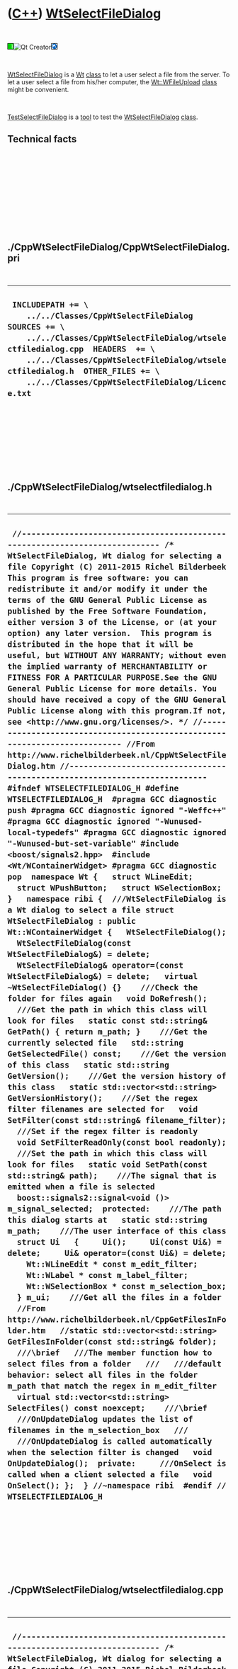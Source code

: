 



 

 

 

 

 

([C++](Cpp.htm)) [WtSelectFileDialog](CppWtSelectFileDialog.htm)
================================================================

 

![Wt](PicWt.png)![Qt
Creator](PicQtCreator.png)![Lubuntu](PicLubuntu.png)

 

[WtSelectFileDialog](CppWtSelectFileDialog.htm) is a [Wt](CppWt.htm)
[class](CppClass.htm) to let a user select a file from the server. To
let a user select a file from his/her computer, the
[Wt::WFileUpload](CppWFileUpload.htm) [class](CppClass.htm) might be
convenient.

 

[TestSelectFileDialog](ToolTestSelectFileDialog.htm) is a
[tool](Tools.htm) to test the
[WtSelectFileDialog](CppWtSelectFileDialog.htm) [class](CppClass.htm).

Technical facts
---------------

 

 

 

 

 

 

./CppWtSelectFileDialog/CppWtSelectFileDialog.pri
-------------------------------------------------

 

  --------------------------------------------------------------------------------------------------------------------------------------------------------------------------------------------------------------------------------------------------------------------------------------------
  ` INCLUDEPATH += \     ../../Classes/CppWtSelectFileDialog  SOURCES += \     ../../Classes/CppWtSelectFileDialog/wtselectfiledialog.cpp  HEADERS  += \     ../../Classes/CppWtSelectFileDialog/wtselectfiledialog.h  OTHER_FILES += \     ../../Classes/CppWtSelectFileDialog/Licence.txt`
  --------------------------------------------------------------------------------------------------------------------------------------------------------------------------------------------------------------------------------------------------------------------------------------------

 

 

 

 

 

./CppWtSelectFileDialog/wtselectfiledialog.h
--------------------------------------------

 

  -------------------------------------------------------------------------------------------------------------------------------------------------------------------------------------------------------------------------------------------------------------------------------------------------------------------------------------------------------------------------------------------------------------------------------------------------------------------------------------------------------------------------------------------------------------------------------------------------------------------------------------------------------------------------------------------------------------------------------------------------------------------------------------------------------------------------------------------------------------------------------------------------------------------------------------------------------------------------------------------------------------------------------------------------------------------------------------------------------------------------------------------------------------------------------------------------------------------------------------------------------------------------------------------------------------------------------------------------------------------------------------------------------------------------------------------------------------------------------------------------------------------------------------------------------------------------------------------------------------------------------------------------------------------------------------------------------------------------------------------------------------------------------------------------------------------------------------------------------------------------------------------------------------------------------------------------------------------------------------------------------------------------------------------------------------------------------------------------------------------------------------------------------------------------------------------------------------------------------------------------------------------------------------------------------------------------------------------------------------------------------------------------------------------------------------------------------------------------------------------------------------------------------------------------------------------------------------------------------------------------------------------------------------------------------------------------------------------------------------------------------------------------------------------------------------------------------------------------------------------------------------------------------------------------------------------------------------------------------------------------------------------------------------------------------------------------------------------------------------------------------------------------------------------------------------------------------------------------------------------------------------------------------------------------------------------------------------------------------------------------------------------------------------------------------------------------------------------------------------------------------------------------------------------------------------------------------------------------------------------------------------------------------------------------------------------------------------------------------------------------------------------------------------------------------------------------------------------
  ` //--------------------------------------------------------------------------- /* WtSelectFileDialog, Wt dialog for selecting a file Copyright (C) 2011-2015 Richel Bilderbeek  This program is free software: you can redistribute it and/or modify it under the terms of the GNU General Public License as published by the Free Software Foundation, either version 3 of the License, or (at your option) any later version.  This program is distributed in the hope that it will be useful, but WITHOUT ANY WARRANTY; without even the implied warranty of MERCHANTABILITY or FITNESS FOR A PARTICULAR PURPOSE.See the GNU General Public License for more details. You should have received a copy of the GNU General Public License along with this program.If not, see <http://www.gnu.org/licenses/>. */ //--------------------------------------------------------------------------- //From http://www.richelbilderbeek.nl/CppWtSelectFileDialog.htm //--------------------------------------------------------------------------- #ifndef WTSELECTFILEDIALOG_H #define WTSELECTFILEDIALOG_H  #pragma GCC diagnostic push #pragma GCC diagnostic ignored "-Weffc++" #pragma GCC diagnostic ignored "-Wunused-local-typedefs" #pragma GCC diagnostic ignored "-Wunused-but-set-variable" #include <boost/signals2.hpp>  #include <Wt/WContainerWidget> #pragma GCC diagnostic pop  namespace Wt {   struct WLineEdit;   struct WPushButton;   struct WSelectionBox; }   namespace ribi {  ///WtSelectFileDialog is a Wt dialog to select a file struct WtSelectFileDialog : public Wt::WContainerWidget {   WtSelectFileDialog();   WtSelectFileDialog(const WtSelectFileDialog&) = delete;   WtSelectFileDialog& operator=(const WtSelectFileDialog&) = delete;   virtual ~WtSelectFileDialog() {}    ///Check the folder for files again   void DoRefresh();    ///Get the path in which this class will look for files   static const std::string& GetPath() { return m_path; }    ///Get the currently selected file   std::string GetSelectedFile() const;    ///Get the version of this class   static std::string GetVersion();    ///Get the version history of this class   static std::vector<std::string> GetVersionHistory();    ///Set the regex filter filenames are selected for   void SetFilter(const std::string& filename_filter);    ///Set if the regex filter is readonly   void SetFilterReadOnly(const bool readonly);    ///Set the path in which this class will look for files   static void SetPath(const std::string& path);    ///The signal that is emitted when a file is selected   boost::signals2::signal<void ()> m_signal_selected;  protected:    ///The path this dialog starts at   static std::string m_path;    ///The user interface of this class   struct Ui   {     Ui();     Ui(const Ui&) = delete;     Ui& operator=(const Ui&) = delete;     Wt::WLineEdit * const m_edit_filter;     Wt::WLabel * const m_label_filter;     Wt::WSelectionBox * const m_selection_box;   } m_ui;    ///Get all the files in a folder   //From http://www.richelbilderbeek.nl/CppGetFilesInFolder.htm   //static std::vector<std::string> GetFilesInFolder(const std::string& folder);    ///\brief   ///The member function how to select files from a folder   ///   ///default behavior: select all files in the folder m_path that match the regex in m_edit_filter   virtual std::vector<std::string> SelectFiles() const noexcept;    ///\brief   ///OnUpdateDialog updates the list of filenames in the m_selection_box   ///   ///OnUpdateDialog is called automatically when the selection filter is changed   void OnUpdateDialog();  private:     ///OnSelect is called when a client selected a file   void OnSelect(); };  } //~namespace ribi  #endif // WTSELECTFILEDIALOG_H`
  -------------------------------------------------------------------------------------------------------------------------------------------------------------------------------------------------------------------------------------------------------------------------------------------------------------------------------------------------------------------------------------------------------------------------------------------------------------------------------------------------------------------------------------------------------------------------------------------------------------------------------------------------------------------------------------------------------------------------------------------------------------------------------------------------------------------------------------------------------------------------------------------------------------------------------------------------------------------------------------------------------------------------------------------------------------------------------------------------------------------------------------------------------------------------------------------------------------------------------------------------------------------------------------------------------------------------------------------------------------------------------------------------------------------------------------------------------------------------------------------------------------------------------------------------------------------------------------------------------------------------------------------------------------------------------------------------------------------------------------------------------------------------------------------------------------------------------------------------------------------------------------------------------------------------------------------------------------------------------------------------------------------------------------------------------------------------------------------------------------------------------------------------------------------------------------------------------------------------------------------------------------------------------------------------------------------------------------------------------------------------------------------------------------------------------------------------------------------------------------------------------------------------------------------------------------------------------------------------------------------------------------------------------------------------------------------------------------------------------------------------------------------------------------------------------------------------------------------------------------------------------------------------------------------------------------------------------------------------------------------------------------------------------------------------------------------------------------------------------------------------------------------------------------------------------------------------------------------------------------------------------------------------------------------------------------------------------------------------------------------------------------------------------------------------------------------------------------------------------------------------------------------------------------------------------------------------------------------------------------------------------------------------------------------------------------------------------------------------------------------------------------------------------------------------------------------------------------------

 

 

 

 

 

./CppWtSelectFileDialog/wtselectfiledialog.cpp
----------------------------------------------

 

  ----------------------------------------------------------------------------------------------------------------------------------------------------------------------------------------------------------------------------------------------------------------------------------------------------------------------------------------------------------------------------------------------------------------------------------------------------------------------------------------------------------------------------------------------------------------------------------------------------------------------------------------------------------------------------------------------------------------------------------------------------------------------------------------------------------------------------------------------------------------------------------------------------------------------------------------------------------------------------------------------------------------------------------------------------------------------------------------------------------------------------------------------------------------------------------------------------------------------------------------------------------------------------------------------------------------------------------------------------------------------------------------------------------------------------------------------------------------------------------------------------------------------------------------------------------------------------------------------------------------------------------------------------------------------------------------------------------------------------------------------------------------------------------------------------------------------------------------------------------------------------------------------------------------------------------------------------------------------------------------------------------------------------------------------------------------------------------------------------------------------------------------------------------------------------------------------------------------------------------------------------------------------------------------------------------------------------------------------------------------------------------------------------------------------------------------------------------------------------------------------------------------------------------------------------------------------------------------------------------------------------------------------------------------------------------------------------------------------------------------------------------------------------------------------------------------------------------------------------------------------------------------------------------------------------------------------------------------------------------------------------------------------------------------------------------------------------------------------------------------------------------------------------------------------------------------------------------------------------------------------------------------------------------------------------------------------------------------------------------------------------------------------------------------------------------------------------------------------------------------------------------------------------------------------------------------------------------------------------------------------------------------------------------------------------------------------------------------------------------------------------------------------------------------------------------------------------------------------------------------------------------------------------------------------------------------------------------------------------------------------------------------------------------------------------------------------------------------------------------------------------------------------------------------------------------------------------------------------------------------------------------------------------------------------------------------------------------------------------------------------------------------------------------------------------------------------------------------------------------------------------------------------------------------------------------------------------------------------------------------------------------------------------------------------------------------------------------------------------------------------------------------------------------------------------------------------------------------------------------------------------------------------------------------------------------------------------------------------------------------------------------------------------------------------------------------------------------------------------------------------------------------------------------------------------------------------------------------------------------------------------------------------------------------------------------------------------------------------------------------------------------------------------------------------------------------------------------------------------------------------------------------------------------------------------------------------------------------------------------------------------------------------------------------------------------------------------------------------------------------------------------------------------------------------------------------------------------------------------------------------------------------------------------------------------------------------------------------------------------------------
  ` //--------------------------------------------------------------------------- /* WtSelectFileDialog, Wt dialog for selecting a file Copyright (C) 2011-2015 Richel Bilderbeek  This program is free software: you can redistribute it and/or modify it under the terms of the GNU General Public License as published by the Free Software Foundation, either version 3 of the License, or (at your option) any later version.  This program is distributed in the hope that it will be useful, but WITHOUT ANY WARRANTY; without even the implied warranty of MERCHANTABILITY or FITNESS FOR A PARTICULAR PURPOSE.See the GNU General Public License for more details. You should have received a copy of the GNU General Public License along with this program.If not, see <http://www.gnu.org/licenses/>. */ //--------------------------------------------------------------------------- //From http://www.richelbilderbeek.nl/CppWtSelectFileDialog.htm //--------------------------------------------------------------------------- #pragma GCC diagnostic push #pragma GCC diagnostic ignored "-Weffc++" #pragma GCC diagnostic ignored "-Wunused-local-typedefs" #pragma GCC diagnostic ignored "-Wunused-but-set-variable" #include "wtselectfiledialog.h"  #include <boost/xpressive/xpressive.hpp>  #include <Wt/WBreak> #include <Wt/WLabel> #include <Wt/WLineEdit> #include <Wt/WSelectionBox>  #include "fileio.h" #include "trace.h" #pragma GCC diagnostic pop  ///The path this dialog starts at std::string ribi::WtSelectFileDialog::m_path = "";  ribi::WtSelectFileDialog::Ui::Ui()  : m_edit_filter(new Wt::WLineEdit(".*")),    m_label_filter(new Wt::WLabel("File filter: ")),    m_selection_box(new Wt::WSelectionBox) {  }  ribi::WtSelectFileDialog::WtSelectFileDialog()   : m_signal_selected{},     m_ui{} {   assert(!m_path.empty()     && "Path must be set from argv[0]:"     && "ribi::WtSelectFileDialog::SetPath(boost::filesystem::path(argv[0]).parent_path().string());");   clear();   setContentAlignment(Wt::AlignCenter);    this->addWidget(m_ui.m_selection_box);   this->addWidget(new Wt::WBreak);   this->addWidget(m_ui.m_label_filter);   this->addWidget(m_ui.m_edit_filter);    m_ui.m_edit_filter->changed().connect(this,     &ribi::WtSelectFileDialog::OnUpdateDialog);   m_ui.m_edit_filter->enterPressed().connect(this,     &ribi::WtSelectFileDialog::OnUpdateDialog);   m_ui.m_edit_filter->keyWentUp().connect(this,     &ribi::WtSelectFileDialog::OnUpdateDialog);   m_ui.m_selection_box->activated().connect(this,     &ribi::WtSelectFileDialog::OnSelect);   m_ui.m_selection_box->clicked().connect(this,     &ribi::WtSelectFileDialog::OnSelect);   m_ui.m_selection_box->doubleClicked().connect(this,     &ribi::WtSelectFileDialog::OnSelect);   m_ui.m_selection_box->setSelectionMode(Wt::SingleSelection);   m_ui.m_selection_box->resize(400,Wt::WLength::Auto);   OnUpdateDialog(); }  void ribi::WtSelectFileDialog::DoRefresh() {   OnUpdateDialog(); }  //const std::vector<std::string> ribi::WtSelectFileDialog::GetFilesInFolder(const std::string& folder) //{ //  assert(!m_path.empty() && "Path must be set from argv[0]"); //  return fileio::FileIo().GetFilesInFolder(m_path); //}  std::string ribi::WtSelectFileDialog::GetSelectedFile() const {   if (m_ui.m_selection_box->currentIndex() == -1) return std::string();   return m_ui.m_selection_box->itemText(m_ui.m_selection_box->currentIndex()).toUTF8(); }  std::string ribi::WtSelectFileDialog::GetVersion() {   return "1.5"; }  std::vector<std::string> ribi::WtSelectFileDialog::GetVersionHistory() {   return {     "2011-07-01: version 1.0: initial version",     "2011-07-01: version 1.1: added support for setting the regex filter",     "2011-07-03: version 1.2: added support for setting the regex filter to readonly",     "2011-07-15: version 1.3: added GetPath member function, removed \'Select\' Wt::WPushButton",     "2011-10-16: version 1.4: put UI elements in Ui struct, added virtual SelectFiles member function (for Hometrainer)",     "2011-10-24: version 1.5: added DoRefresh member function"   }; }  void ribi::WtSelectFileDialog::OnUpdateDialog() {   m_ui.m_selection_box->clear();    const std::vector<std::string> v = SelectFiles();    for(const auto s: v)   {     m_ui.m_selection_box->addItem(s.c_str());   } }  void ribi::WtSelectFileDialog::OnSelect() {   if (m_ui.m_selection_box->currentIndex() == -1) return;   m_signal_selected(); }  std::vector<std::string> ribi::WtSelectFileDialog::SelectFiles() const noexcept {   try   {     boost::xpressive::sregex::compile(m_ui.m_edit_filter->text().toUTF8());   }   catch(boost::xpressive::regex_error& e)   {     return std::vector<std::string>();   }   catch (...)   {     assert(!"Should not get here");   }    //Get all filenames   const std::vector<std::string> v = fileio::FileIo().GetFilesInFolder(m_path);    //Create the regex for a correct text file   const boost::xpressive::sregex txt_file_regex     = boost::xpressive::sregex::compile(m_ui.m_edit_filter->text().toUTF8());    std::vector<std::string> w;   //Copy_if(v.begin(),v.end(),   //  std::back_inserter(w),   //    boost::regex_match(boost::bind(boost::lambda::_1),txt_file_regex));    //Copy all filenames matching the regex in the resulting std::vector   for(const auto s: v)   {     if (boost::xpressive::regex_match(s,txt_file_regex))     {       w.push_back(s);     }   }    std::sort(w.begin(),w.end());   return w; }  void ribi::WtSelectFileDialog::SetFilter(const std::string& filename_filter) {   m_ui.m_edit_filter->setText(filename_filter.c_str());   OnUpdateDialog(); }  void ribi::WtSelectFileDialog::SetFilterReadOnly(const bool readonly) {   m_ui.m_edit_filter->setReadOnly(readonly); }  void ribi::WtSelectFileDialog::SetPath(const std::string& path) {   m_path = path; }`
  ----------------------------------------------------------------------------------------------------------------------------------------------------------------------------------------------------------------------------------------------------------------------------------------------------------------------------------------------------------------------------------------------------------------------------------------------------------------------------------------------------------------------------------------------------------------------------------------------------------------------------------------------------------------------------------------------------------------------------------------------------------------------------------------------------------------------------------------------------------------------------------------------------------------------------------------------------------------------------------------------------------------------------------------------------------------------------------------------------------------------------------------------------------------------------------------------------------------------------------------------------------------------------------------------------------------------------------------------------------------------------------------------------------------------------------------------------------------------------------------------------------------------------------------------------------------------------------------------------------------------------------------------------------------------------------------------------------------------------------------------------------------------------------------------------------------------------------------------------------------------------------------------------------------------------------------------------------------------------------------------------------------------------------------------------------------------------------------------------------------------------------------------------------------------------------------------------------------------------------------------------------------------------------------------------------------------------------------------------------------------------------------------------------------------------------------------------------------------------------------------------------------------------------------------------------------------------------------------------------------------------------------------------------------------------------------------------------------------------------------------------------------------------------------------------------------------------------------------------------------------------------------------------------------------------------------------------------------------------------------------------------------------------------------------------------------------------------------------------------------------------------------------------------------------------------------------------------------------------------------------------------------------------------------------------------------------------------------------------------------------------------------------------------------------------------------------------------------------------------------------------------------------------------------------------------------------------------------------------------------------------------------------------------------------------------------------------------------------------------------------------------------------------------------------------------------------------------------------------------------------------------------------------------------------------------------------------------------------------------------------------------------------------------------------------------------------------------------------------------------------------------------------------------------------------------------------------------------------------------------------------------------------------------------------------------------------------------------------------------------------------------------------------------------------------------------------------------------------------------------------------------------------------------------------------------------------------------------------------------------------------------------------------------------------------------------------------------------------------------------------------------------------------------------------------------------------------------------------------------------------------------------------------------------------------------------------------------------------------------------------------------------------------------------------------------------------------------------------------------------------------------------------------------------------------------------------------------------------------------------------------------------------------------------------------------------------------------------------------------------------------------------------------------------------------------------------------------------------------------------------------------------------------------------------------------------------------------------------------------------------------------------------------------------------------------------------------------------------------------------------------------------------------------------------------------------------------------------------------------------------------------------------------------------------------------------------------------------------------------------------

 

 

 

 

 





 




This page has been created by the [tool](Tools.htm)
[CodeToHtml](ToolCodeToHtml.htm)
